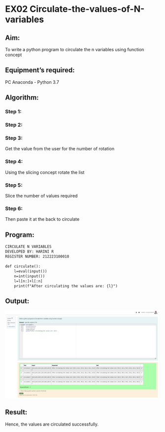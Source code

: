 # EX02 Circulate-the-values-of-N-variables
## Aim:
To write a python program to circulate the n variables using function concept
## Equipment’s required:
PC
Anaconda - Python 3.7
## Algorithm: 
### Step 1: 
### Step 2: 
### Step 3: 
Get the value from the user for the number of rotation
### Step 4: 
Using the slicing concept rotate the list

### Step 5: 
Slice the number of values required

### Step 6: 
Then paste it at the back to circulate

## Program:

``````
CIRCULATE N VARIABLES
DEVELOPED BY: HARINI R
REGISTER NUMBER: 212223100010

def circulate():
    l=eval(input())
    n=int(input())
    l=l[n:]+l[:n]
    print(f"After circulating the values are: {l}")
``````


## Output:
![alt text](circulate.png)
## Result:
Hence, the values are circulated successfully.